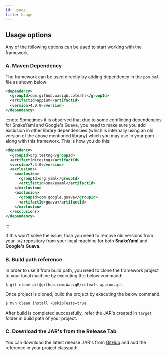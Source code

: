 ```yaml
---
id: usage
title: Usage
---
```


## Usage options

Any of the following options can be used to start working with the framework.

### A. Maven Dependency

The framework can be used directly by adding dependency in the `pom.xml` file as shown below:

```xml
<dependency>
  <groupId>com.github.wasiqb.coteafs</groupId>
  <artifactId>appium</artifactId>
  <version>4.0.0</version>
</dependency>
```

:::note
Sometimes it is observed that due to some conflicting dependencies for SnakeYaml and Google's Guava, you need to make sure you add exclusion in other library dependencies (which is internally using an old version of the above mentioned library) which you may use in your pom along with this framework. This is how you do this:

```xml
<dependency>
  <groupId>org.testng</groupId>
  <artifactId>testng</artifactId>
  <version>7.3.0</version>
  <exclusions>
    <exclusion>
      <groupId>org.yaml</groupId>
      <artifactId>snakeyaml</artifactId>
    </exclusion>
    <exclusion>
      <groupId>com.google.guava</groupId>
      <artifactId>guava</artifactId>
    </exclusion>
  </exclusions>
</dependency>
```
:::

If this won't solve the issue, than you need to remove old versions from your `.m2` repository from your local machine for both **SnakeYaml** and **Google's Guava**.

### B. Build path reference

In order to use it from build path, you need to clone the framework project to your local machine by executing the below command:

```terminal
$ git clone git@github.com:WasiqB/coteafs-appium.git
```

Once project is cloned, build the project by executing the below command.

```terminal
$ mvn clean install -DskipTests=true
```

After build is completed successfully, refer the JAR's created in `target` folder in build path of your project.

### C. Download the JAR's from the Release Tab

You can download the latest release JAR's from [GitHub][release] and add the reference in your project classpath.

[release]: https://github.com/WasiqB/coteafs-appium/releases/latest
